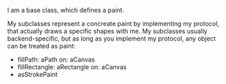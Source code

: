 I am a base class, which defines a paint.

My subclasses represent a concreate paint by implementing my protocol,  that actually draws a specific shapes with me. My subclasses usually backend-specific, but as long as you implement my protocol, any object can be treated as paint:

 - fillPath: aPath on: aCanvas
 - fillRectangle: aRectangle on: aCanvas
 - asStrokePaint






